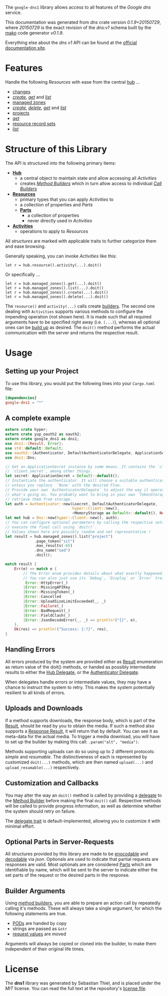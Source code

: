 <!---
DO NOT EDIT !
This file was generated automatically from 'src/mako/api/README.md.mako'
DO NOT EDIT !
-->
The `google-dns1` library allows access to all features of the *Google dns* service.

This documentation was generated from *dns* crate version *0.1.9+20150729*, where *20150729* is the exact revision of the *dns:v1* schema built by the [mako](http://www.makotemplates.org/) code generator *v0.1.9*.

Everything else about the *dns* *v1* API can be found at the
[official documentation site](https://developers.google.com/cloud-dns).
# Features

Handle the following *Resources* with ease from the central [hub](http://byron.github.io/google-apis-rs/google_dns1/struct.Dns.html) ... 

* [changes](http://byron.github.io/google-apis-rs/google_dns1/struct.Change.html)
 * [*create*](http://byron.github.io/google-apis-rs/google_dns1/struct.ChangeCreateCall.html), [*get*](http://byron.github.io/google-apis-rs/google_dns1/struct.ChangeGetCall.html) and [*list*](http://byron.github.io/google-apis-rs/google_dns1/struct.ChangeListCall.html)
* [managed zones](http://byron.github.io/google-apis-rs/google_dns1/struct.ManagedZone.html)
 * [*create*](http://byron.github.io/google-apis-rs/google_dns1/struct.ManagedZoneCreateCall.html), [*delete*](http://byron.github.io/google-apis-rs/google_dns1/struct.ManagedZoneDeleteCall.html), [*get*](http://byron.github.io/google-apis-rs/google_dns1/struct.ManagedZoneGetCall.html) and [*list*](http://byron.github.io/google-apis-rs/google_dns1/struct.ManagedZoneListCall.html)
* [projects](http://byron.github.io/google-apis-rs/google_dns1/struct.Project.html)
 * [*get*](http://byron.github.io/google-apis-rs/google_dns1/struct.ProjectGetCall.html)
* [resource record sets](http://byron.github.io/google-apis-rs/google_dns1/struct.ResourceRecordSet.html)
 * [*list*](http://byron.github.io/google-apis-rs/google_dns1/struct.ResourceRecordSetListCall.html)




# Structure of this Library

The API is structured into the following primary items:

* **[Hub](http://byron.github.io/google-apis-rs/google_dns1/struct.Dns.html)**
    * a central object to maintain state and allow accessing all *Activities*
    * creates [*Method Builders*](http://byron.github.io/google-apis-rs/google_dns1/trait.MethodsBuilder.html) which in turn
      allow access to individual [*Call Builders*](http://byron.github.io/google-apis-rs/google_dns1/trait.CallBuilder.html)
* **[Resources](http://byron.github.io/google-apis-rs/google_dns1/trait.Resource.html)**
    * primary types that you can apply *Activities* to
    * a collection of properties and *Parts*
    * **[Parts](http://byron.github.io/google-apis-rs/google_dns1/trait.Part.html)**
        * a collection of properties
        * never directly used in *Activities*
* **[Activities](http://byron.github.io/google-apis-rs/google_dns1/trait.CallBuilder.html)**
    * operations to apply to *Resources*

All *structures* are marked with applicable traits to further categorize them and ease browsing.

Generally speaking, you can invoke *Activities* like this:

```Rust,ignore
let r = hub.resource().activity(...).doit()
```

Or specifically ...

```ignore
let r = hub.managed_zones().get(...).doit()
let r = hub.managed_zones().list(...).doit()
let r = hub.managed_zones().create(...).doit()
let r = hub.managed_zones().delete(...).doit()
```

The `resource()` and `activity(...)` calls create [builders][builder-pattern]. The second one dealing with `Activities` 
supports various methods to configure the impending operation (not shown here). It is made such that all required arguments have to be 
specified right away (i.e. `(...)`), whereas all optional ones can be [build up][builder-pattern] as desired.
The `doit()` method performs the actual communication with the server and returns the respective result.

# Usage

## Setting up your Project

To use this library, you would put the following lines into your `Cargo.toml` file:

```toml
[dependencies]
google-dns1 = "*"
```

## A complete example

```Rust
extern crate hyper;
extern crate yup_oauth2 as oauth2;
extern crate google_dns1 as dns1;
use dns1::{Result, Error};
use std::default::Default;
use oauth2::{Authenticator, DefaultAuthenticatorDelegate, ApplicationSecret, MemoryStorage};
use dns1::Dns;

// Get an ApplicationSecret instance by some means. It contains the `client_id` and 
// `client_secret`, among other things.
let secret: ApplicationSecret = Default::default();
// Instantiate the authenticator. It will choose a suitable authentication flow for you, 
// unless you replace  `None` with the desired Flow.
// Provide your own `AuthenticatorDelegate` to adjust the way it operates and get feedback about 
// what's going on. You probably want to bring in your own `TokenStorage` to persist tokens and
// retrieve them from storage.
let auth = Authenticator::new(&secret, DefaultAuthenticatorDelegate,
                              hyper::Client::new(),
                              <MemoryStorage as Default>::default(), None);
let mut hub = Dns::new(hyper::Client::new(), auth);
// You can configure optional parameters by calling the respective setters at will, and
// execute the final call using `doit()`.
// Values shown here are possibly random and not representative !
let result = hub.managed_zones().list("project")
             .page_token("sit")
             .max_results(-65)
             .dns_name("sed")
             .doit();

match result {
    Err(e) => match e {
        // The Error enum provides details about what exactly happened.
        // You can also just use its `Debug`, `Display` or `Error` traits
         Error::HttpError(_)
        |Error::MissingAPIKey
        |Error::MissingToken(_)
        |Error::Cancelled
        |Error::UploadSizeLimitExceeded(_, _)
        |Error::Failure(_)
        |Error::BadRequest(_)
        |Error::FieldClash(_)
        |Error::JsonDecodeError(_, _) => println!("{}", e),
    },
    Ok(res) => println!("Success: {:?}", res),
}

```
## Handling Errors

All errors produced by the system are provided either as [Result](http://byron.github.io/google-apis-rs/google_dns1/enum.Result.html) enumeration as return value of 
the doit() methods, or handed as possibly intermediate results to either the 
[Hub Delegate](http://byron.github.io/google-apis-rs/google_dns1/trait.Delegate.html), or the [Authenticator Delegate](http://byron.github.io/google-apis-rs/google_dns1/../yup-oauth2/trait.AuthenticatorDelegate.html).

When delegates handle errors or intermediate values, they may have a chance to instruct the system to retry. This 
makes the system potentially resilient to all kinds of errors.

## Uploads and Downloads
If a method supports downloads, the response body, which is part of the [Result](http://byron.github.io/google-apis-rs/google_dns1/enum.Result.html), should be
read by you to obtain the media.
If such a method also supports a [Response Result](http://byron.github.io/google-apis-rs/google_dns1/trait.ResponseResult.html), it will return that by default.
You can see it as meta-data for the actual media. To trigger a media download, you will have to set up the builder by making
this call: `.param("alt", "media")`.

Methods supporting uploads can do so using up to 2 different protocols: 
*simple* and *resumable*. The distinctiveness of each is represented by customized 
`doit(...)` methods, which are then named `upload(...)` and `upload_resumable(...)` respectively.

## Customization and Callbacks

You may alter the way an `doit()` method is called by providing a [delegate](http://byron.github.io/google-apis-rs/google_dns1/trait.Delegate.html) to the 
[Method Builder](http://byron.github.io/google-apis-rs/google_dns1/trait.CallBuilder.html) before making the final `doit()` call. 
Respective methods will be called to provide progress information, as well as determine whether the system should 
retry on failure.

The [delegate trait](http://byron.github.io/google-apis-rs/google_dns1/trait.Delegate.html) is default-implemented, allowing you to customize it with minimal effort.

## Optional Parts in Server-Requests

All structures provided by this library are made to be [enocodable](http://byron.github.io/google-apis-rs/google_dns1/trait.RequestValue.html) and 
[decodable](http://byron.github.io/google-apis-rs/google_dns1/trait.ResponseResult.html) via *json*. Optionals are used to indicate that partial requests are responses 
are valid.
Most optionals are are considered [Parts](http://byron.github.io/google-apis-rs/google_dns1/trait.Part.html) which are identifiable by name, which will be sent to 
the server to indicate either the set parts of the request or the desired parts in the response.

## Builder Arguments

Using [method builders](http://byron.github.io/google-apis-rs/google_dns1/trait.CallBuilder.html), you are able to prepare an action call by repeatedly calling it's methods.
These will always take a single argument, for which the following statements are true.

* [PODs][wiki-pod] are handed by copy
* strings are passed as `&str`
* [request values](http://byron.github.io/google-apis-rs/google_dns1/trait.RequestValue.html) are moved

Arguments will always be copied or cloned into the builder, to make them independent of their original life times.

[wiki-pod]: http://en.wikipedia.org/wiki/Plain_old_data_structure
[builder-pattern]: http://en.wikipedia.org/wiki/Builder_pattern
[google-go-api]: https://github.com/google/google-api-go-client

# License
The **dns1** library was generated by Sebastian Thiel, and is placed 
under the *MIT* license.
You can read the full text at the repository's [license file][repo-license].

[repo-license]: https://github.com/Byron/google-apis-rs/LICENSE.md
